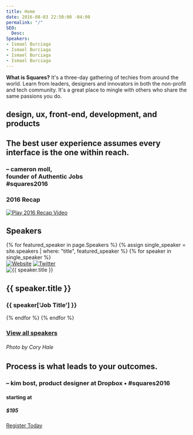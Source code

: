 ```yaml
---
title: Home
date: 2016-08-03 22:50:00 -04:00
permalink: "/"
SEO:
  Desc: 
Speakers:
- Ismael Burciaga
- Ismael Burciaga
- Ismael Burciaga
- Ismael Burciaga
---
```


<div class="what-is-squares">
	<div class="right relative">
		<div class="what-right pad-80">
			<p><b>What is Squares?</b> It's a three-day gathering of techies from around the world. Learn from leaders, designers and innovators in both the non-profit and tech community. It's a great place to mingle with others who share the same passions you do.</p>	
			<h2 class="titles">design, ux, front-end, development, and products</h2>
		</div>
		<div class="push"></div>
	</div>
	<div class="left relative">
		<div class="what-left pad-r-80">
			<div class="quote ta-right marg-b-180">
				<h2>The best user experience assumes every interface is the one within reach.</h2>
				<h3 class="small">– cameron moll,<br /><span>founder of Authentic Jobs<br />#squares2016</span></h3>
			</div>
			<div class="recap-wrap">
				<h3>2016 Recap</h3>
				<a href="https://vimeo.com/168680241" class="popup-video"><img src="http://squaresconference.com/2017/images/btn-play.png" alt="Play 2016 Recap Video" /></a>
			</div>
		</div>
		<div class="push"></div>
	</div>
	<div class="push"></div>
</div>

<div class="home-speakers-wrap pad-tb-180 relative">
	<div class="section home-speakers relative">
		<h2 class="small-titles red rotate">Speakers</h2>
		{% for featured_speaker in page.Speakers %}
			{% assign single_speaker = site.speakers | where: "title", featured_speaker %}
			{% for speaker in single_speaker %}
				<div class="panel speaker-panel {% cycle '', '', '', 'last' %}">
					<div class="speaker-image relative">
						<div class="speaker-links">
							<a href="{{ speaker['Website URL'] }}" target="_blank" class="btn_website"><img src="http://squaresconference.com/2017/images/icon-website.png" alt="Website" /></a>
							<a href="{{ speaker['Twitter URL'] }}" target="_blank" class="btn_twitter"><img src="http://squaresconference.com/2017/images/icon-twitter.png" alt="Twitter" /></a>
						</div>
						<img src="{{ speaker['Featured Image'] }}" alt="{{ speaker.title }}" class="avatar" />
					</div>
					<h2>{{ speaker.title }}</h2>
					<h3>{{ speaker['Job Title'] }}</h3>
				</div>
			{% endfor %}
		{% endfor %}
		<div class="push"></div>
		<h3 class="small-titles grey rotate-right"><a href="http://squaresconference.com/2017/speakers.php">View all speakers</a></h3>
	</div>
	<div class="square-border side-right grey"></div>
</div>

<div class="double relative">
	<div class="left bg-image relative" style="background-image: url(http://squaresconference.com/2017/images/bg-kim.jpg);">
		<h6 class="rotate">Photo by Cory Hale</h6>
	</div>
	<div class="right relative">
		<div class="absolute bs pad-120">
			<div class="quote marg-b-180">
				<h2>Process is what leads to your outcomes.</h2>
				<h3 class="small white">– kim bost, <span>product designer at Dropbox • #squares2016</span></h3>
			</div>
			<div class="price">
				<div class="starting-price">
					<h4>starting at</h4>
					<h5>$195</h5>
				</div>
				<a href="http://squaresconference.com/register" target="_blank" class="button">Register Today</a>
				<div class="push"></div>
			</div>
		</div>
	</div>
	<div class="push"></div>
</div>